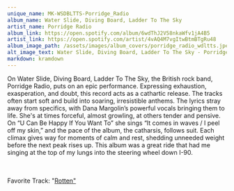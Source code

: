 ```yaml
---
unique_name: MK-WSDBLTTS-Porridge_Radio
album_name: Water Slide, Diving Board, Ladder To The Sky
artist_name: Porridge Radio
album_link: https://open.spotify.com/album/6wdThJ2V58nkaWfv1jA4B5
artist_link: https://open.spotify.com/artist/4vAQ4M7vgItwBtmBTgRu48
album_image_path: /assets/images/album_covers/porridge_radio_wdltts.jpeg
alt_image_text: Water Slide, Diving Board, Ladder To The Sky - Porridge Radio
markdown: kramdown
---
```


On Water Slide, Diving Board, Ladder To The Sky, the British rock band, Porridge Radio, puts on an epic performance. Expressing exhaustion, exasperation, and doubt, this record acts as a cathartic release. The tracks often start soft and build into soaring, irresistible anthems. The lyrics stray away from specifics, with Dana Margolin’s powerful vocals bringing them to life. She's at times forceful, almost growling, at others tender and pensive. On “U Can Be Happy If You Want To” she sings “It comes in waves / I peel off my skin,” and the pace of the album, the catharsis, follows suit. Each climax gives way for moments of calm and rest, shedding unneeded weight before the next peak rises up. This album was a great ride that had me singing at the top of my lungs into the steering wheel down I-90.

<br>
<br>
Favorite Track: "<a href="https://open.spotify.com/track/4euglpuBWHIqrTofPsdVTi">Rotten"</a>